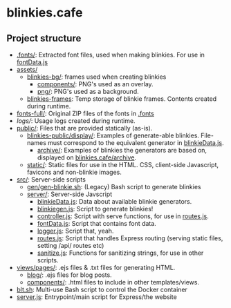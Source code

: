 # blinkies.cafe

## Project structure

- [.fonts/](.fonts/): Extracted font files, used when making blinkies. For use in [fontData.js](src/server/fontData.js)
- [assets/](assets/)
    - [blinkies-bg/](assets/blinkies-bg/): frames used when creating blinkies
        - [components/](assets/blinkies-bg/components/): PNG's used as an overlay.
        - [png/](assets/blinkies-bg/png/): PNG's used as a background.
    - [blinkies-frames](assets/blinkies-frames/): Temp storage of blinkie frames. Contents created during runtime.
- [fonts-full/](fonts-full/): Original ZIP files of the fonts in [.fonts](.fonts/)
- *logs/*: Usage logs created during runtime.
- [public/](public/): Files that are provided statically (as-is).
    - [blinkies-public/display/](public/blinkies-public/display/): Examples of generate-able blinkies. File-names must correspond to the equivalent generator in [blinkieData.js](src/server/blinkieData.js).
      - [archive/](public/blinkies-public/display/archive/): Examples of blinkies the generators are based on, displayed on [blinkies.cafe/archive](https://blinkies.cafe/archive).
    - [static/](public/static/): Static files for use in the HTML. CSS, client-side Javascript, favicons and non-blinkie images.
- [src/](src/): Server-side scripts
    - [gen/gen-blinkie.sh](src/gen/gen-blinkie.sh): (Legacy) Bash script to generate blinkies
    - [server/](src/server/): Server-side Javscript
        - [blinkieData.js](src/server/blinkieData.js): Data about available blinkie generators.
        - [blinkiegen.js](src/server/blinkiegen.js): Script to generate blinkies!
        - [controller.js](src/server/controller.js): Script with serve functions, for use in [routes.js](src/server/routes.js).
        - [fontData.js](src/server/fontData.js): Script that contains font data.
        - [logger.js](src/server/logger.js): Script that, yeah.
        - [routes.js](src/server/routes.js): Script that handles Express routing (serving static files, setting /api/ routes etc)
        - [sanitize.js](src/server/sanitize.js): Functions for sanitizing strings, for use in other scripts.
- [views/pages/](views/pages/): .ejs files & .txt files for generating HTML.
    - [blog/](views/pages/blog/): .ejs files for blog posts.
    - [components/](views/pages/components/): .html files to include in other templates/views.
- [blt.sh](blt.sh): Multi-use Bash script to control the Docker container
- [server.js](server.js): Entrypoint/main script for Express/the website 